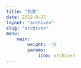 ```yaml
---
title: "档案"
date: 2022-9-27
layout: "archives"
slug: "archives"
menu:
    main:
        weight: -70
        params: 
            icon: archives
---
```

